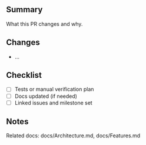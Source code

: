 ## Summary

What this PR changes and why.

## Changes

- …

## Checklist

- [ ] Tests or manual verification plan
- [ ] Docs updated (if needed)
- [ ] Linked issues and milestone set

## Notes

Related docs: docs/Architecture.md, docs/Features.md

